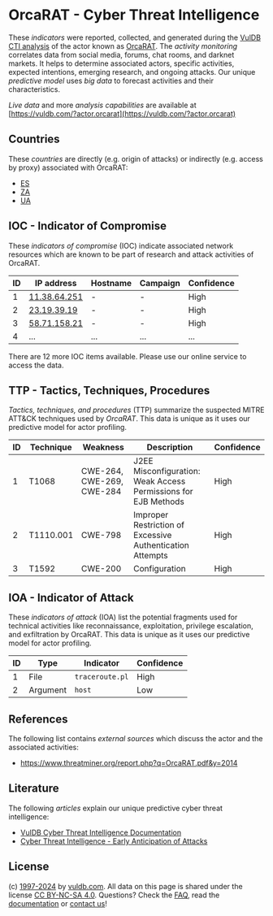 # OrcaRAT - Cyber Threat Intelligence

These _indicators_ were reported, collected, and generated during the [VulDB CTI analysis](https://vuldb.com/?kb.cti) of the actor known as [OrcaRAT](https://vuldb.com/?actor.orcarat). The _activity monitoring_ correlates data from social media, forums, chat rooms, and darknet markets. It helps to determine associated actors, specific activities, expected intentions, emerging research, and ongoing attacks. Our unique _predictive model_ uses _big data_ to forecast activities and their characteristics.

_Live data_ and more _analysis capabilities_ are available at [https://vuldb.com/?actor.orcarat](https://vuldb.com/?actor.orcarat)

## Countries

These _countries_ are directly (e.g. origin of attacks) or indirectly (e.g. access by proxy) associated with OrcaRAT:

* [ES](https://vuldb.com/?country.es)
* [ZA](https://vuldb.com/?country.za)
* [UA](https://vuldb.com/?country.ua)

## IOC - Indicator of Compromise

These _indicators of compromise_ (IOC) indicate associated network resources which are known to be part of research and attack activities of OrcaRAT.

ID | IP address | Hostname | Campaign | Confidence
-- | ---------- | -------- | -------- | ----------
1 | [11.38.64.251](https://vuldb.com/?ip.11.38.64.251) | - | - | High
2 | [23.19.39.19](https://vuldb.com/?ip.23.19.39.19) | - | - | High
3 | [58.71.158.21](https://vuldb.com/?ip.58.71.158.21) | - | - | High
4 | ... | ... | ... | ...

There are 12 more IOC items available. Please use our online service to access the data.

## TTP - Tactics, Techniques, Procedures

_Tactics, techniques, and procedures_ (TTP) summarize the suspected MITRE ATT&CK techniques used by _OrcaRAT_. This data is unique as it uses our predictive model for actor profiling.

ID | Technique | Weakness | Description | Confidence
-- | --------- | -------- | ----------- | ----------
1 | T1068 | CWE-264, CWE-269, CWE-284 | J2EE Misconfiguration: Weak Access Permissions for EJB Methods | High
2 | T1110.001 | CWE-798 | Improper Restriction of Excessive Authentication Attempts | High
3 | T1592 | CWE-200 | Configuration | High

## IOA - Indicator of Attack

These _indicators of attack_ (IOA) list the potential fragments used for technical activities like reconnaissance, exploitation, privilege escalation, and exfiltration by OrcaRAT. This data is unique as it uses our predictive model for actor profiling.

ID | Type | Indicator | Confidence
-- | ---- | --------- | ----------
1 | File | `traceroute.pl` | High
2 | Argument | `host` | Low

## References

The following list contains _external sources_ which discuss the actor and the associated activities:

* https://www.threatminer.org/report.php?q=OrcaRAT.pdf&y=2014

## Literature

The following _articles_ explain our unique predictive cyber threat intelligence:

* [VulDB Cyber Threat Intelligence Documentation](https://vuldb.com/?kb.cti)
* [Cyber Threat Intelligence - Early Anticipation of Attacks](https://www.scip.ch/en/?labs.20201022)

## License

(c) [1997-2024](https://vuldb.com/?kb.changelog) by [vuldb.com](https://vuldb.com/?kb.about). All data on this page is shared under the license [CC BY-NC-SA 4.0](https://creativecommons.org/licenses/by-nc-sa/4.0/). Questions? Check the [FAQ](https://vuldb.com/?kb.faq), read the [documentation](https://vuldb.com/?kb) or [contact us](https://vuldb.com/?contact)!
